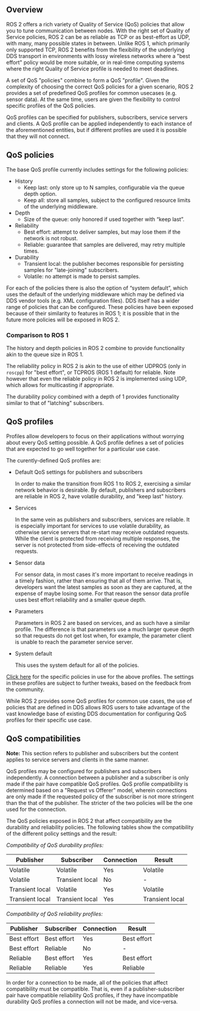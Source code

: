 ## Overview

ROS 2 offers a rich variety of Quality of Service (QoS) policies that allow you to tune communication between nodes.
With the right set of Quality of Service policies, ROS 2 can be as reliable as TCP or as best-effort as UDP, with many, many possible states in between.
Unlike ROS 1, which primarily only supported TCP, ROS 2 benefits from the flexibility of the underlying DDS transport in environments with lossy wireless networks where a "best effort" policy would be more suitable, or in real-time computing systems where the right Quality of Service profile is needed to meet deadlines.

A set of QoS "policies" combine to form a QoS "profile".
Given the complexity of choosing the correct QoS policies for a given scenario, ROS 2 provides a set of predefined QoS profiles for common usecases (e.g. sensor data).
At the same time, users are given the flexibility to control specific profiles of the QoS policies.

QoS profiles can be specified for publishers, subscribers, service servers and clients.
A QoS profile can be applied independently to each instance of the aforementioned entities, but if different profiles are used it is possible that they will not connect.

## QoS policies
The base QoS profile currently includes settings for the following policies:

- History
  - Keep last: only store up to N samples, configurable via the queue depth option.
  - Keep all: store all samples, subject to the configured resource limits of the underlying middleware.
- Depth
  - Size of the queue: only honored if used together with “keep last”.
- Reliability
  - Best effort: attempt to deliver samples, but may lose them if the network is not robust.
  - Reliable: guarantee that samples are delivered, may retry multiple times.
- Durability
  - Transient local: the publisher becomes responsible for persisting samples for "late-joining" subscribers.
  - Volatile: no attempt is made to persist samples.

For each of the policies there is also the option of “system default”, which uses the default of the underlying middleware which may be defined via DDS vendor tools (e.g. XML configuration files).
DDS itself has a wider range of policies that can be configured.
These policies have been exposed because of their similarity to features in ROS 1; it is possible that in the future more policies will be exposed in ROS 2.


### Comparison to ROS 1
The history and depth policies in ROS 2 combine to provide functionality akin to the queue size in ROS 1.

The reliability policy in ROS 2 is akin to the use of either UDPROS (only in `roscpp`) for "best effort", or TCPROS (ROS 1 default) for reliable.
Note however that even the reliable policy in ROS 2 is implemented using UDP, which allows for multicasting if appropriate.

The durability policy combined with a depth of 1 provides functionality similar to that of "latching" subscribers.


## QoS profiles
Profiles allow developers to focus on their applications without worrying about every QoS setting possible.
A QoS profile defines a set of policies that are expected to go well together for a particular use case.

The curently-defined QoS profiles are:
- Default QoS settings for publishers and subscribers

  In order to make the transition from ROS 1 to ROS 2, exercising a similar network behavior is desirable.
  By default, publishers and subscribers are reliable in ROS 2, have volatile durability, and "keep last" history.

- Services

  In the same vein as publishers and subscribers, services are reliable.
  It is especially important for services to use volatile durability, as otherwise service servers that re-start may receive outdated requests.
  While the client is protected from receiving multiple responses, the server is not protected from side-effects of receiving the outdated requests.

- Sensor data

  For sensor data, in most cases it's more important to receive readings in a timely fashion, rather than ensuring that all of them arrive.
  That is, developers want the latest samples as soon as they are captured, at the expense of maybe losing some.
  For that reason the sensor data profile uses best effort reliability and a smaller queue depth.

- Parameters

  Parameters in ROS 2 are based on services, and as such have a similar profile.
  The difference is that parameters use a much larger queue depth so that requests do not get lost when, for example, the parameter client is unable to reach the parameter service server.

- System default

   This uses the system default for all of the policies.


[Click here](https://github.com/ros2/rmw/blob/release-latest/rmw/include/rmw/qos_profiles.h) for the specific policies in use for the above profiles.
The settings in these profiles are subject to further tweaks, based on the feedback from the community.

While ROS 2 provides some QoS profiles for common use cases, the use of policies that are defined in DDS allows ROS users to take advantage of the vast knowledge base of existing DDS documentation for configuring QoS profiles for their specific use case.


## QoS compatibilities
**Note:** This section refers to publisher and subscribers but the content applies to service servers and clients in the same manner.

QoS profiles may be configured for publishers and subscribers independently.
A connection between a publisher and a subscriber is only made if the pair have compatible QoS profiles.
QoS profile compatibility is determined based on a "Request vs Offerer" model, wherein connections are only made if the requested policy of the subscriber is not more stringent than the that of the publisher.
The stricter of the two policies will be the one used for the connection.

The QoS policies exposed in ROS 2 that affect compatibility are the durability and reliability policies.
The following tables show the compatibility of the different policy settings and the result:

_Compatibility of QoS durability profiles:_

| Publisher | Subscriber | Connection | Result |
| --- | --- | --- | --- |
| Volatile | Volatile | Yes | Volatile |
| Volatile | Transient local | No | - |
| Transient local | Volatile | Yes | Volatile |
| Transient local | Transient local | Yes | Transient local |

_Compatibility of QoS reliability profiles:_

| Publisher | Subscriber | Connection | Result |
| --- | --- | --- | --- |
| Best effort | Best effort | Yes | Best effort |
| Best effort | Reliable | No | - |
| Reliable | Best effort | Yes | Best effort |
| Reliable | Reliable | Yes | Reliable |

In order for a connection to be made, all of the policies that affect compatibility must be compatible.
That is, even if a publisher-subscriber pair have compatible reliability QoS profiles, if they have incompatible durability QoS profiles a connection will not be made, and vice-versa.